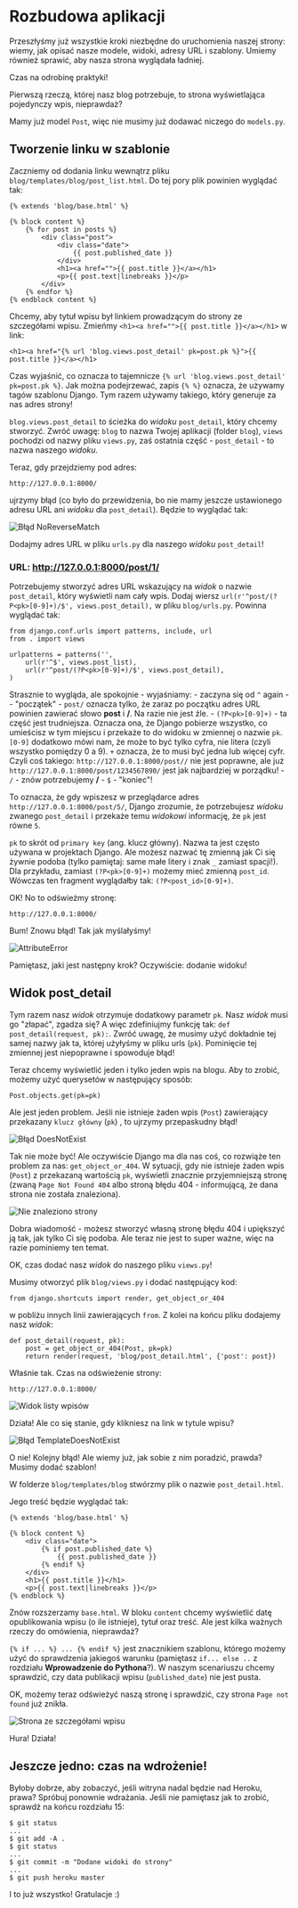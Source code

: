 # Rozbudowa aplikacji

Przeszłyśmy już wszystkie kroki niezbędne do uruchomienia naszej strony: wiemy, jak opisać nasze modele, widoki, adresy URL i szablony. Umiemy również sprawić, aby nasza strona wyglądała ładniej.

Czas na odrobinę praktyki!

Pierwszą rzeczą, której nasz blog potrzebuje, to strona wyświetlająca pojedynczy wpis, nieprawdaż?

Mamy już model `Post`, więc nie musimy już dodawać niczego do `models.py`.

## Tworzenie linku w szablonie

Zaczniemy od dodania linku wewnątrz pliku `blog/templates/blog/post_list.html`. Do tej pory plik powinien wyglądać tak:

    {% extends 'blog/base.html' %}

    {% block content %}
        {% for post in posts %}
            <div class="post">
                <div class="date">
                    {{ post.published_date }}
                </div>
                <h1><a href="">{{ post.title }}</a></h1>
                <p>{{ post.text|linebreaks }}</p>
            </div>
        {% endfor %}
    {% endblock content %}


Chcemy, aby tytuł wpisu był linkiem prowadzącym do strony ze szczegółami wpisu. Zmieńmy `<h1><a href="">{{ post.title }}</a></h1>` w link:

    <h1><a href="{% url 'blog.views.post_detail' pk=post.pk %}">{{ post.title }}</a></h1>


Czas wyjaśnić, co oznacza to tajemnicze `{% url 'blog.views.post_detail' pk=post.pk %}`. Jak można podejrzewać, zapis `{% %}` oznacza, że używamy tagów szablonu Django. Tym razem używamy takiego, który generuje za nas adres strony!

`blog.views.post_detail` to ścieżka do *widoku* `post_detail`, który chcemy stworzyć. Zwróć uwagę: `blog` to nazwa Twojej aplikacji (folder `blog`), `views` pochodzi od nazwy pliku `views.py`, zaś ostatnia część - `post_detail` - to nazwa naszego *widoku*.

Teraz, gdy przejdziemy pod adres:

    http://127.0.0.1:8000/


ujrzymy błąd (co było do przewidzenia, bo nie mamy jeszcze ustawionego adresu URL ani *widoku* dla `post_detail`). Będzie to wyglądać tak:

![Błąd NoReverseMatch](images/no_reverse_match2.png)

Dodajmy adres URL w pliku `urls.py` dla naszego *widoku* `post_detail`!

### URL: http://127.0.0.1:8000/post/1/

Potrzebujemy stworzyć adres URL wskazujący na *widok* o nazwie `post_detail`, który wyświetli nam cały wpis. Dodaj wiersz `url(r'^post/(?P<pk>[0-9]+)/$', views.post_detail),` w pliku `blog/urls.py`. Powinna wyglądać tak:

    from django.conf.urls import patterns, include, url
    from . import views

    urlpatterns = patterns('',
        url(r'^$', views.post_list),
        url(r'^post/(?P<pk>[0-9]+)/$', views.post_detail),
    )


Strasznie to wygląda, ale spokojnie - wyjaśniamy: - zaczyna się od `^` again -- "początek" - `post/` oznacza tylko, że zaraz po początku adres URL powinien zawierać słowo **post** i **/**. Na razie nie jest źle. - `(?P<pk>[0-9]+)` - ta część jest trudniejsza. Oznacza ona, że Django pobierze wszystko, co umieścisz w tym miejscu i przekaże to do widoku w zmiennej o nazwie `pk`. `[0-9]` dodatkowo mówi nam, że może to być tylko cyfra, nie litera (czyli wszystko pomiędzy 0 a 9). `+` oznacza, że to musi być jedna lub więcej cyfr. Czyli coś takiego: `http://127.0.0.1:8000/post//` nie jest poprawne, ale już `http://127.0.0.1:8000/post/1234567890/` jest jak najbardziej w porządku! - `/` - znów potrzebujemy **/** - `$` - "koniec"!

To oznacza, że gdy wpiszesz w przeglądarce adres `http://127.0.0.1:8000/post/5/`, Django zrozumie, że potrzebujesz *widoku* zwanego `post_detail` i przekaże temu *widokowi* informację, że `pk` jest równe `5`.

`pk` to skrót od `primary key` (ang. klucz główny). Nazwa ta jest często używana w projektach Django. Ale możesz nazwać tę zmienną jak Ci się żywnie podoba (tylko pamiętaj: same małe litery i znak `_` zamiast spacji!). Dla przykładu, zamiast `(?P<pk>[0-9]+)` możemy mieć zmienną `post_id`. Wówczas ten fragment wyglądałby tak: `(?P<post_id>[0-9]+)`.

OK! No to odświeżmy stronę:

    http://127.0.0.1:8000/


Bum! Znowu błąd! Tak jak myślałyśmy!

![AttributeError](images/attribute_error2.png)

Pamiętasz, jaki jest następny krok? Oczywiście: dodanie widoku!

## Widok post_detail

Tym razem nasz *widok* otrzymuje dodatkowy parametr `pk`. Nasz *widok* musi go "złapać", zgadza się? A więc zdefiniujmy funkcję tak: `def post_detail(request, pk):`. Zwróć uwagę, że musimy użyć dokładnie tej samej nazwy jak ta, której użyłyśmy w pliku urls (`pk`). Pominięcie tej zmiennej jest niepoprawne i spowoduje błąd!

Teraz chcemy wyświetlić jeden i tylko jeden wpis na blogu. Aby to zrobić, możemy użyć querysetów w następujący sposób:

    Post.objects.get(pk=pk)


Ale jest jeden problem. Jeśli nie istnieje żaden wpis (`Post`) zawierający przekazany `klucz główny` (`pk`) , to ujrzymy przepaskudny błąd!

![Błąd DoesNotExist](images/does_not_exist2.png)

Tak nie może być! Ale oczywiście Django ma dla nas coś, co rozwiąże ten problem za nas: `get_object_or_404`. W sytuacji, gdy nie istnieje żaden wpis (`Post`) z przekazaną wartością `pk`, wyświetli znacznie przyjemniejszą stronę (zwaną `Page Not Found 404` albo stroną błędu 404 - informującą, że dana strona nie została znaleziona).

![Nie znaleziono strony](images/404_2.png)

Dobra wiadomość - możesz stworzyć własną stronę błędu 404 i upiększyć ją tak, jak tylko Ci się podoba. Ale teraz nie jest to super ważne, więc na razie pominiemy ten temat.

OK, czas dodać nasz *widok* do naszego pliku `views.py`!

Musimy otworzyć plik `blog/views.py` i dodać następujący kod:

    from django.shortcuts import render, get_object_or_404


w pobliżu innych linii zawierających `from`. Z kolei na końcu pliku dodajemy nasz *widok*:

    def post_detail(request, pk):
        post = get_object_or_404(Post, pk=pk)
        return render(request, 'blog/post_detail.html', {'post': post})


Właśnie tak. Czas na odświeżenie strony:

    http://127.0.0.1:8000/


![Widok listy wpisów](images/post_list2.png)

Działa! Ale co się stanie, gdy klikniesz na link w tytule wpisu?

![Błąd TemplateDoesNotExist](images/template_does_not_exist2.png)

O nie! Kolejny błąd! Ale wiemy już, jak sobie z nim poradzić, prawda? Musimy dodać szablon!

W folderze `blog/templates/blog` stwórzmy plik o nazwie `post_detail.html`.

Jego treść będzie wyglądać tak:

    {% extends 'blog/base.html' %}

    {% block content %}
        <div class="date">
            {% if post.published_date %}
                {{ post.published_date }}
            {% endif %}
        </div>
        <h1>{{ post.title }}</h1>
        <p>{{ post.text|linebreaks }}</p>
    {% endblock %}


Znów rozszerzamy `base.html`. W bloku `content` chcemy wyświetlić datę opublikowania wpisu (o ile istnieje), tytuł oraz treść. Ale jest kilka ważnych rzeczy do omówienia, nieprawdaż?

`{% if ... %} ... {% endif %}` jest znacznikiem szablonu, którego możemy użyć do sprawdzenia jakiegoś warunku (pamiętasz `if... else ..` z rozdziału **Wprowadzenie do Pythona**?). W naszym scenariuszu chcemy sprawdzić, czy data publikacji wpisu (`published_date`) nie jest pusta.

OK, możemy teraz odświeżyć naszą stronę i sprawdzić, czy strona `Page not found` już znikła.

![Strona ze szczegółami wpisu](images/post_detail2.png)

Hura! Działa!

## Jeszcze jedno: czas na wdrożenie!

Byłoby dobrze, aby zobaczyć, jeśli witryna nadal będzie nad Heroku, prawa? Spróbuj ponownie wdrażania. Jeśli nie pamiętasz jak to zrobić, sprawdź na końcu rozdziału 15:

    $ git status
    ...
    $ git add -A .
    $ git status
    ...
    $ git commit -m "Dodane widoki do strony"
    ...
    $ git push heroku master


I to już wszystko! Gratulacje :)
